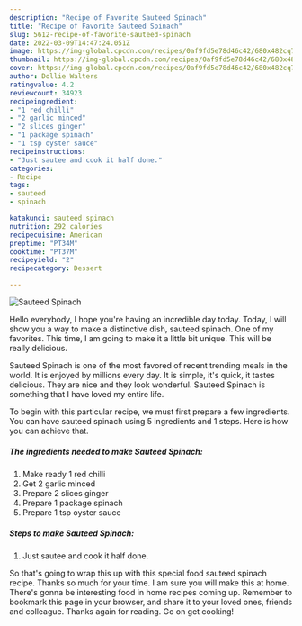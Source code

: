 ```yaml
---
description: "Recipe of Favorite Sauteed Spinach"
title: "Recipe of Favorite Sauteed Spinach"
slug: 5612-recipe-of-favorite-sauteed-spinach
date: 2022-03-09T14:47:24.051Z
image: https://img-global.cpcdn.com/recipes/0af9fd5e78d46c42/680x482cq70/sauteed-spinach-recipe-main-photo.jpg
thumbnail: https://img-global.cpcdn.com/recipes/0af9fd5e78d46c42/680x482cq70/sauteed-spinach-recipe-main-photo.jpg
cover: https://img-global.cpcdn.com/recipes/0af9fd5e78d46c42/680x482cq70/sauteed-spinach-recipe-main-photo.jpg
author: Dollie Walters
ratingvalue: 4.2
reviewcount: 34923
recipeingredient:
- "1 red chilli"
- "2 garlic minced"
- "2 slices ginger"
- "1 package spinach"
- "1 tsp oyster sauce"
recipeinstructions:
- "Just sautee and cook it half done."
categories:
- Recipe
tags:
- sauteed
- spinach

katakunci: sauteed spinach 
nutrition: 292 calories
recipecuisine: American
preptime: "PT34M"
cooktime: "PT37M"
recipeyield: "2"
recipecategory: Dessert

---
```



![Sauteed Spinach](https://img-global.cpcdn.com/recipes/0af9fd5e78d46c42/680x482cq70/sauteed-spinach-recipe-main-photo.jpg)

Hello everybody, I hope you're having an incredible day today. Today, I will show you a way to make a distinctive dish, sauteed spinach. One of my favorites. This time, I am going to make it a little bit unique. This will be really delicious.

Sauteed Spinach is one of the most favored of recent trending meals in the world. It is enjoyed by millions every day. It is simple, it's quick, it tastes delicious. They are nice and they look wonderful. Sauteed Spinach is something that I have loved my entire life.




To begin with this particular recipe, we must first prepare a few ingredients. You can have sauteed spinach using 5 ingredients and 1 steps. Here is how you can achieve that.

<!--inarticleads1-->

##### The ingredients needed to make Sauteed Spinach:

1. Make ready 1 red chilli
1. Get 2 garlic minced
1. Prepare 2 slices ginger
1. Prepare 1 package spinach
1. Prepare 1 tsp oyster sauce




<!--inarticleads2-->

##### Steps to make Sauteed Spinach:

1. Just sautee and cook it half done.




So that's going to wrap this up with this special food sauteed spinach recipe. Thanks so much for your time. I am sure you will make this at home. There's gonna be interesting food in home recipes coming up. Remember to bookmark this page in your browser, and share it to your loved ones, friends and colleague. Thanks again for reading. Go on get cooking!

